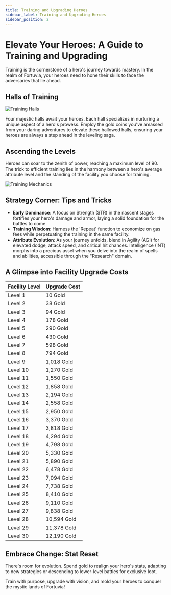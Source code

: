 ```yaml
---
title: Training and Upgrading Heroes
sidebar_label: Training and Upgrading Heroes
sidebar_position: 2
---
```


# Elevate Your Heroes: A Guide to Training and Upgrading

Training is the cornerstone of a hero's journey towards mastery. In the realm of Fortuvia, your heroes need to hone their skills to face the adversaries that lie ahead.

## Halls of Training

![Training Halls](https://github.com/iotaheroes-community/docs/assets/104099536/498a1e98-9222-45b9-a4eb-4b0727519034)

Four majestic halls await your heroes. Each hall specializes in nurturing a unique aspect of a hero's prowess. Employ the gold coins you've amassed from your daring adventures to elevate these hallowed halls, ensuring your heroes are always a step ahead in the leveling saga.

## Ascending the Levels

Heroes can soar to the zenith of power, reaching a maximum level of 90. The trick to efficient training lies in the harmony between a hero's average attribute level and the standing of the facility you choose for training.

![Training Mechanics](https://github.com/iotaheroes-community/docs/assets/104099536/3fd89347-26fd-4972-872e-333ddc5c02d7)

## Strategy Corner: Tips and Tricks

- **Early Dominance**: A focus on Strength (STR) in the nascent stages fortifies your hero's damage and armor, laying a solid foundation for the battles to come.
- **Training Wisdom**: Harness the 'Repeat' function to economize on gas fees while perpetuating the training in the same facility.
- **Attribute Evolution**: As your journey unfolds, blend in Agility (AGI) for elevated dodge, attack speed, and critical hit chances. Intelligence (INT) morphs into a precious asset when you delve into the realm of spells and abilities, accessible through the "Research" domain.

## A Glimpse into Facility Upgrade Costs

| Facility Level | Upgrade Cost |
| ---------------| -------------|
| Level 1        | 10 Gold      |
| Level 2        | 38 Gold      |
| Level 3        | 94 Gold      |
| Level 4        | 178 Gold     |
| Level 5        | 290 Gold     |
| Level 6        | 430 Gold     |
| Level 7        | 598 Gold     |
| Level 8        | 794 Gold     |
| Level 9        | 1,018 Gold   |
| Level 10       | 1,270 Gold   |
| Level 11       | 1,550 Gold   |
| Level 12       | 1,858 Gold   |
| Level 13       | 2,194 Gold   |
| Level 14       | 2,558 Gold   |
| Level 15       | 2,950 Gold   |
| Level 16       | 3,370 Gold   |
| Level 17       | 3,818 Gold   |
| Level 18       | 4,294 Gold   |
| Level 19       | 4,798 Gold   |
| Level 20       | 5,330 Gold   |
| Level 21       | 5,890 Gold   |
| Level 22       | 6,478 Gold   |
| Level 23       | 7,094 Gold   |
| Level 24       | 7,738 Gold   |
| Level 25       | 8,410 Gold   |
| Level 26       | 9,110 Gold   |
| Level 27       | 9,838 Gold   |
| Level 28       | 10,594 Gold  |
| Level 29       | 11,378 Gold  |
| Level 30       | 12,190 Gold  |

## Embrace Change: Stat Reset

There's room for evolution. Spend gold to realign your hero's stats, adapting to new strategies or descending to lower-level battles for exclusive loot.

Train with purpose, upgrade with vision, and mold your heroes to conquer the mystic lands of Fortuvia!


